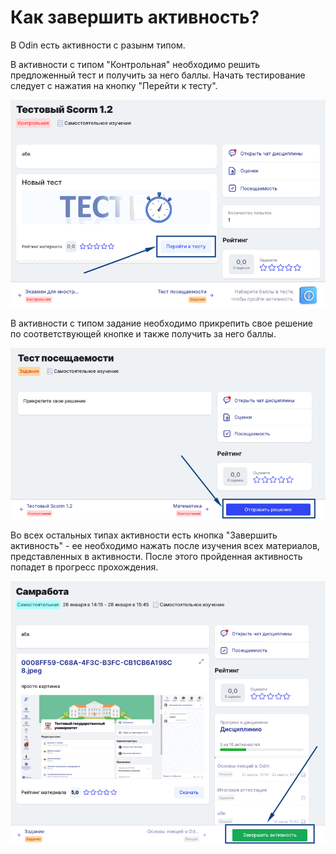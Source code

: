 # Как завершить активность?

В Odin есть активности с разынм типом.

В активности с типом "Контрольная" необходимо решить предложенный тест и получить за него баллы. Начать тестирование следует с нажатия на кнопку "Перейти к тесту".

![](<.gitbook/assets/image (8).png>)

В активности с типом задание необходимо прикрепить свое решение по соответствующей кнопке и также получить за него баллы.

![](<.gitbook/assets/image (9).png>)

Во всех остальных типах активности есть кнопка "Завершить активность" - ее необходимо нажать после изучения всех материалов, представленных в активности. После этого пройденная активность попадет в прогресс прохождения.

![](<.gitbook/assets/image (7).png>)
